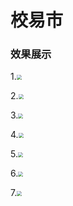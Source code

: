 # 校易市

### 效果展示

1.<img src="D:\Project\xiaoyishi\show\xys_home1.png" style="zoom:50%;" />

2.<img src="D:\Project\xiaoyishi\show\xys_home2.png" style="zoom:50%;" />

3.<img src="D:\Project\xiaoyishi\show\xys_discover.png" style="zoom:50%;" />

4.<img src="D:\Project\xiaoyishi\show\xys_message.png" style="zoom:50%;" />

5.<img src="D:\Project\xiaoyishi\show\xys_me.png" style="zoom:50%;" />

6.<img src="D:\Project\xiaoyishi\show\xys_login1.png" style="zoom:50%;" />

7.<img src="D:\Project\xiaoyishi\show\xys_login2.png" style="zoom:50%;" />

